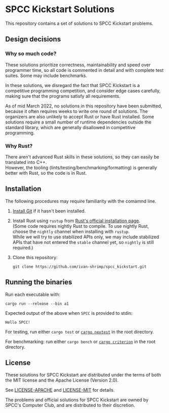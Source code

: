 # SPCC Kickstart Solutions

This repository contains a set of solutions to SPCC Kickstart problems.

## Design decisions

### Why so much code?

These solutions prioritize correctness, maintainability and speed
over programmer time, so all code is commented in detail and
with complete test suites. Some may include benchmarks.

In these solutions, we disregard the fact that SPCC Kickstart
is a competitive programming competition,
and consider edge cases carefully, 
making sure that the programs satisfy all requirements.

As of mid March 2022, no solutions in this repository have been submitted,
because it often requires weeks to write one round of solutions.
The organizers are also unlikely to accept Rust or have Rust installed.
Some solutions require a small number of runtime dependencies
outside the standard library,
which are generally disallowed in competitive programming.

### Why Rust?

There aren't advanced Rust skills in these solutions, 
so they can easily be translated into C++.  
However, the tooling (lints/testing/benchmarking/formatting) 
is generally better with Rust, so the code is in Rust.


## Installation

The following procedures may require familiarity with the comamnd line.

1. [Install Git](https://git-scm.com/downloads) if it hasn't been installed.

2. Install Rust using `rustup` from
   [Rust's official installation page](https://www.rust-lang.org/tools/install).<br>
   (Some code requires nightly Rust to compile.
   To use nightly Rust, choose the `nightly` channel when installing with `rustup`.<br>
   While we will try to use stabilized APIs only, we may include stabilized APIs
   that have not entered the `stable` channel yet, so `nightly` is still required.)
   
3. Clone this repository:
   ```
   git clone https://github.com/ivan-shrimp/spcc_kickstart.git
   ```


## Running the binaries

Run each executable with:
```
cargo run --release --bin a1
```

Expected output of the above when `SPCC` is provided to stdin:
```
Hello SPCC!
```

For testing, run either `cargo test` or [`cargo nextest`](https://nexte.st/index.html) 
in the root directory.

For benchmarking: run either `cargo bench` or [`cargo criterion`](https://github.com/bheisler/cargo-criterion) in the root directory.


## License

These solutions for SPCC Kickstart are distributed under the terms of 
both the MIT license and the Apache License (Version 2.0).

See [LICENSE-APACHE](LICENSE-APACHE) and [LICENSE-MIT](LICENSE-MIT) for details.

The problems and official solutions for SPCC Kickstart are owned by
SPCC's Computer Club, and are distributed to their discretion.
